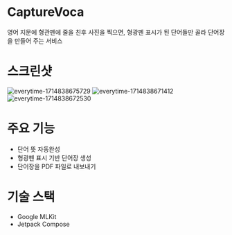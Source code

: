 # CaptureVoca
영어 지문에 형관펜에 줄을 친후 사진을 찍으면, 형광펜 표시가 된 단어들만 골라 단어장을 만들어 주는 서비스

# 스크린샷
![everytime-1714838675729](https://github.com/strawberryCheeseCake2/CaptureVoca/assets/46309433/3c1b07da-a717-4af5-887e-def8be21db1f)
![everytime-1714838671412](https://github.com/strawberryCheeseCake2/CaptureVoca/assets/46309433/3a952511-f45b-4ab9-9602-6ca0c270659e)
![everytime-1714838672530](https://github.com/strawberryCheeseCake2/CaptureVoca/assets/46309433/5f791058-2255-4ad6-a242-bffb3b6dc4fa)


# 주요 기능
- 단어 뜻 자동완성
- 형광펜 표시 기반 단어장 생성
- 단어장을 PDF 파일로 내보내기

# 기술 스택
- Google MLKit
- Jetpack Compose

